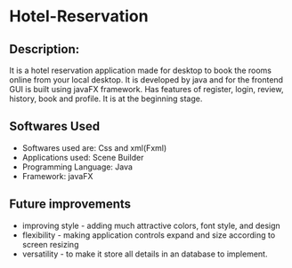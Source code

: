# Hotel-Reservation

## Description: 
  It is a hotel reservation application made for desktop to book the rooms online from your local desktop. It is developed by java and for the frontend GUI is built using javaFX framework. Has features of register, login, review, history, book and profile. It is at the beginning stage.


## Softwares Used
* Softwares used are: Css and xml(Fxml)
* Applications used: Scene Builder
* Programming Language: Java
* Framework: javaFX


## Future improvements
* improving style - adding much attractive colors, font style, and design 
* flexibility - making application controls expand and size according to screen resizing 
* versatility - to make it store all details in an database to implement. 
